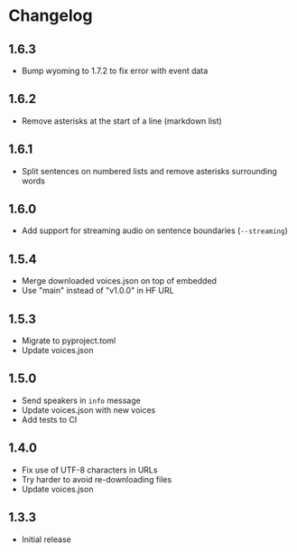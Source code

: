 # Changelog

## 1.6.3

- Bump wyoming to 1.7.2 to fix error with event data

## 1.6.2

- Remove asterisks at the start of a line (markdown list)

## 1.6.1

- Split sentences on numbered lists and remove asterisks surrounding words

## 1.6.0

- Add support for streaming audio on sentence boundaries (`--streaming`)

## 1.5.4

- Merge downloaded voices.json on top of embedded
- Use "main" instead of "v1.0.0" in HF URL

## 1.5.3

- Migrate to pyproject.toml
- Update voices.json

## 1.5.0

- Send speakers in `info` message
- Update voices.json with new voices
- Add tests to CI

## 1.4.0

- Fix use of UTF-8 characters in URLs
- Try harder to avoid re-downloading files
- Update voices.json

## 1.3.3

- Initial release
